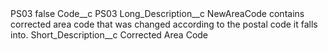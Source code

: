 <?xml version="1.0" encoding="UTF-8"?>
<CustomMetadata xmlns="http://soap.sforce.com/2006/04/metadata" xmlns:xsi="http://www.w3.org/2001/XMLSchema-instance" xmlns:xsd="http://www.w3.org/2001/XMLSchema">
    <label>PS03</label>
    <protected>false</protected>
    <values>
        <field>Code__c</field>
        <value xsi:type="xsd:string">PS03</value>
    </values>
    <values>
        <field>Long_Description__c</field>
        <value xsi:type="xsd:string">NewAreaCode contains corrected area code that was changed according to the postal code it falls into.</value>
    </values>
    <values>
        <field>Short_Description__c</field>
        <value xsi:type="xsd:string">Corrected Area Code</value>
    </values>
</CustomMetadata>
